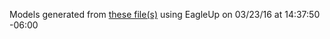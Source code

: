 Models generated from [these file(s)](https://raw.github.com/sparkfun/MP3_Trigger/b76d62f86070410a70542bc47b10cbf68c31f0ad/Hardware/mp3-trigger.brd) using EagleUp on 03/23/16 at 14:37:50 -06:00
